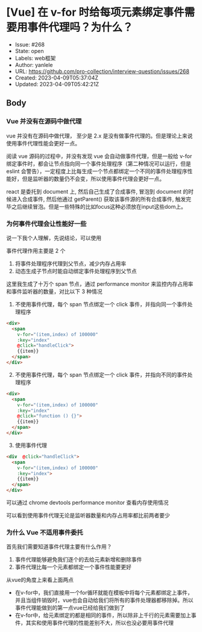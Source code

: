 # [Vue] 在 v-for 时给每项元素绑定事件需要用事件代理吗？为什么？

- Issue: #268
- State: open
- Labels: web框架
- Author: yanlele
- URL: https://github.com/pro-collection/interview-question/issues/268
- Created: 2023-04-09T05:37:04Z
- Updated: 2023-04-09T05:42:21Z

## Body

### Vue 并没有在源码中做代理

vue 并没有在源码中做代理， 至少是 2.x 是没有做事件代理的。但是理论上来说使用事件代理性能会更好一点。

阅读 vue 源码的过程中，并没有发现 vue 会自动做事件代理，但是一般给 v-for 绑定事件时，都会让节点指向同一个事件处理程序（第二种情况可以运行，但是 eslint 会警告），一定程度上比每生成一个节点都绑定一个不同的事件处理程序性能好，但是监听器的数量仍不会变，所以使用事件代理会更好一点。

react 是委托到 document 上, 然后自己生成了合成事件, 冒泡到 document 的时候进入合成事件, 然后他通过 getParent() 获取该事件源的所有合成事件, 触发完毕之后继续冒泡。但是一些特殊的比如focus这种必须放在input这些dom上。

### 为何事件代理会让性能好一些                                                 

说一下我个人理解，先说结论，可以使用

事件代理作用主要是 2 个

1. 将事件处理程序代理到父节点，减少内存占用率
2. 动态生成子节点时能自动绑定事件处理程序到父节点

这里我生成了十万个 span 节点，通过 performance monitor 来监控内存占用率和事件监听器的数量，对比以下 3 种情况

1. 不使用事件代理，每个 span 节点绑定一个 click 事件，并指向同一个事件处理程序
```html
<div>
  <span 
    v-for="(item,index) of 100000" 
    :key="index" 
    @click="handleClick">
    {{item}}
  </span>
</div>
```

2. 不使用事件代理，每个 span 节点绑定一个 click 事件，并指向不同的事件处理程序
```html
<div>
  <span 
    v-for="(item,index) of 100000" 
    :key="index" 
    @click="function () {}">
    {{item}}
  </span>
</div>
```

3. 使用事件代理
```html
<div  @click="handleClick">
  <span 
    v-for="(item,index) of 100000"  
    :key="index">
    {{item}}
  </span>
</div>
```

可以通过 chrome devtools performance monitor 查看内存使用情况                           

可以看到使用事件代理无论是监听器数量和内存占用率都比前两者要少                 

### 为什么 Vue 不适用事件委托

首先我们需要知道事件代理主要有什么作用？

1. 事件代理能够避免我们逐个的去给元素新增和删除事件
2. 事件代理比每一个元素都绑定一个事件性能要更好

从vue的角度上来看上面两点

- 在v-for中，我们直接用一个for循环就能在模板中将每个元素都绑定上事件，并且当组件销毁时，vue也会自动给我们将所有的事件处理器都移除掉。所以事件代理能做到的第一点vue已经给我们做到了                         
- 在v-for中，给元素绑定的都是相同的事件，所以除非上千行的元素需要加上事件，其实和使用事件代理的性能差别不大，所以也没必要用事件代理                       


